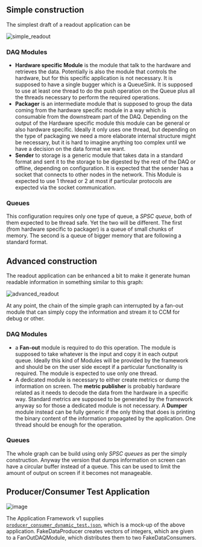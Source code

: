 ## Simple construction
The simplest draft of a readout application can be

![simple_readout](https://user-images.githubusercontent.com/31312964/79783161-24618700-8338-11ea-819e-a0fb55829e67.png)

### DAQ Modules
* **Hardware specific Module** is the module that talk to the hardware and retrieves the data. Potentially is also the module that controls the hardware, but for this specific application is not necessary. 
It is supposed to have a single bugger which is a QueueSink. It is supposed to use at least one thread to do the push operation on the Queue plus all the threads necessary to perform the required operations.
* **Packager** is an intermediate module that is supposed to group the data coming from the hardware specific module in a way which is consumable from the downstream part of the DAQ. Depending on the output of the Hardware specific module this module can be general or also hardware specific. Ideally it only uses one thread, but depending on the type of packaging we need a more elaborate internal structure might be necessary, but it is hard to imagine anything too complex until we have a decision on the data format we want. 
* **Sender** to storage is a generic module that takes data in a standard format and sent it to the storage to be digested by the rest of the DAQ or offline, depending on configuration. It is expected that the sender has a socket that connects to other nodes in the network. This Module is expected to use 1 thread or 2 at most if particular protocols are expected via the socket communication. 

### Queues
This configuration requires only one type of queue, a *SPSC queue*, both of them expected to be thread safe. Yet the two will be different. The first (from hardware specific to packager) is a queue of small chunks of memory. The second is a queue of bigger memory that are following a standard format. 


## Advanced construction
The readout application can be enhanced a bit to make it generate human readable information in something similar to this graph:

![advanced_readout](https://user-images.githubusercontent.com/31312964/81170765-214ed380-8f93-11ea-88b1-d40efe58cf8c.png)

At any point, the chain of the simple graph can interrupted by a fan-out module that can simply copy the information and stream it to CCM for debug or other. 

### DAQ Modules
* a **Fan-out** module is required to do this operation. The module is supposed to take whatever is the input and copy it in each output queue. Ideally this kind of Modules will be provided by the framework and should be on the user side except if a particular functionality is required. The module is expected to use only one thread.
* A dedicated module is necessary to either create  metrics or dump the information on screen. The **metric publisher** is probably hardware related as it needs to decode the data from the hardware in a specific way. Standard metrics are supposed to be generated by the framework anyway  so for those a dedicated module is not necessary. A **Dumper** module instead can be fully generic if the only thing that does is printing the binary content of the information propagated by the application. One thread should be enough for the operation. 

### Queues 
The whole graph can be build using only *SPSC queues* as per the simply construction. Anyway the version that dumps information on screen can have a circular buffer instead of a queue. This can be used to limit the amount of output on screen if it becomes not manageable. 

## Producer/Consumer Test Application

![image](https://user-images.githubusercontent.com/61473357/85172069-ed272d80-b235-11ea-8d3e-d99834b16102.png)

The Application Framework v1 supplies [`producer_consumer_dynamic_test.json`](https://github.com/DUNE-DAQ/appfwk/blob/develop/test/producer_consumer_dynamic_test.json), which is a mock-up of the above application. FakeDataProducer creates vectors of integers, which are given to a FanOutDAQModule, which distributes them to two FakeDataConsumers.